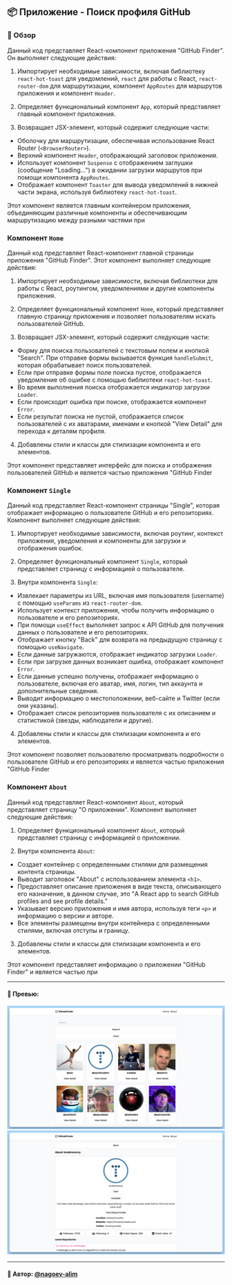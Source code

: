 ## 📦 Приложение - Поиск профиля GitHub

### 🚀 Обзор

Данный код представляет React-компонент приложения "GitHub Finder". Он выполняет следующие действия:

1. Импортирует необходимые зависимости, включая библиотеку `react-hot-toast` для уведомлений, `react` для работы с React, `react-router-dom` для маршрутизации, компонент `AppRoutes` для маршрутов приложения и компонент `Header`.

2. Определяет функциональный компонент `App`, который представляет главный компонент приложения.

3. Возвращает JSX-элемент, который содержит следующие части:
  - Оболочку для маршрутизации, обеспечивая использование React Router (`<BrowserRouter>`).
  - Верхний компонент `Header`, отображающий заголовок приложения.
  - Использует компонент `Suspense` с отображением заглушки (сообщение "Loading...") в ожидании загрузки маршрутов при помощи компонента `AppRoutes`.
  - Отображает компонент `Toaster` для вывода уведомлений в нижней части экрана, используя библиотеку `react-hot-toast`.

Этот компонент является главным контейнером приложения, объединяющим различные компоненты и обеспечивающим маршрутизацию между разными частями при

### Компонент `Home`

Данный код представляет React-компонент главной страницы приложения "GitHub Finder". Этот компонент выполняет следующие действия:

1. Импортирует необходимые зависимости, включая библиотеки для работы с React, роутингом, уведомлениями и другие компоненты приложения.

2. Определяет функциональный компонент `Home`, который представляет главную страницу приложения и позволяет пользователям искать пользователей GitHub.

3. Возвращает JSX-элемент, который содержит следующие части:
  - Форму для поиска пользователей с текстовым полем и кнопкой "Search". При отправке формы вызывается функция `handleSubmit`, которая обрабатывает поиск пользователей.
  - Если при отправке формы поле поиска пустое, отображается уведомление об ошибке с помощью библиотеки `react-hot-toast`.
  - Во время выполнения поиска отображается индикатор загрузки `Loader`.
  - Если происходит ошибка при поиске, отображается компонент `Error`.
  - Если результат поиска не пустой, отображается список пользователей с их аватарами, именами и кнопкой "View Detail" для перехода к деталям профиля.

4. Добавлены стили и классы для стилизации компонента и его элементов.

Этот компонент представляет интерфейс для поиска и отображения пользователей GitHub и является частью приложения "GitHub Finder

### Компонент `Single`

Данный код представляет React-компонент страницы "Single", которая отображает информацию о пользователе GitHub и его репозиториях. Компонент выполняет следующие действия:

1. Импортирует необходимые зависимости, включая роутинг, контекст приложения, уведомления и компоненты для загрузки и отображения ошибок.

2. Определяет функциональный компонент `Single`, который представляет страницу с информацией о пользователе.

3. Внутри компонента `Single`:
  - Извлекает параметры из URL, включая имя пользователя (username) с помощью `useParams` из `react-router-dom`.
  - Использует контекст приложения, чтобы получить информацию о пользователе и его репозиториях.
  - При помощи `useEffect` выполняет запрос к API GitHub для получения данных о пользователе и его репозиториях.
  - Отображает кнопку "Back" для возврата на предыдущую страницу с помощью `useNavigate`.
  - Если данные загружаются, отображает индикатор загрузки `Loader`.
  - Если при загрузке данных возникает ошибка, отображает компонент `Error`.
  - Если данные успешно получены, отображает информацию о пользователе, включая его аватар, имя, логин, тип аккаунта и дополнительные сведения.
  - Выводит информацию о местоположении, веб-сайте и Twitter (если они указаны).
  - Отображает список репозиториев пользователя с их описанием и статистикой (звезды, наблюдатели и другие).

4. Добавлены стили и классы для стилизации компонента и его элементов.

Этот компонент позволяет пользователю просматривать подробности о пользователе GitHub и его репозиториях и является частью приложения "GitHub Finder

### Компонент `About`

Данный код представляет React-компонент `About`, который представляет страницу "О приложении". Компонент выполняет следующие действия:

1. Определяет функциональный компонент `About`, который представляет страницу с информацией о приложении.

2. Внутри компонента `About`:
  - Создает контейнер с определенными стилями для размещения контента страницы.
  - Выводит заголовок "About" с использованием элемента `<h1>`.
  - Предоставляет описание приложения в виде текста, описывающего его назначение, в данном случае, это "A React app to search GitHub profiles and see profile details."
  - Указывает версию приложения и имя автора, используя теги `<p>` и информацию о версии и авторе.
  - Все элементы размещены внутри контейнера с определенными стилями, включая отступы и границу.

3. Добавлены стили и классы для стилизации компонента и его элементов.

Этот компонент представляет информацию о приложении "GitHub Finder" и является частью при

---
#### 🌄 Превью:
![Превью](public/images/preview.jpg)
![Превью](public/images/preview_1.jpg)


-----
#### 🙌 Автор: [@nagoev-alim](https://github.com/nagoev-alim)

